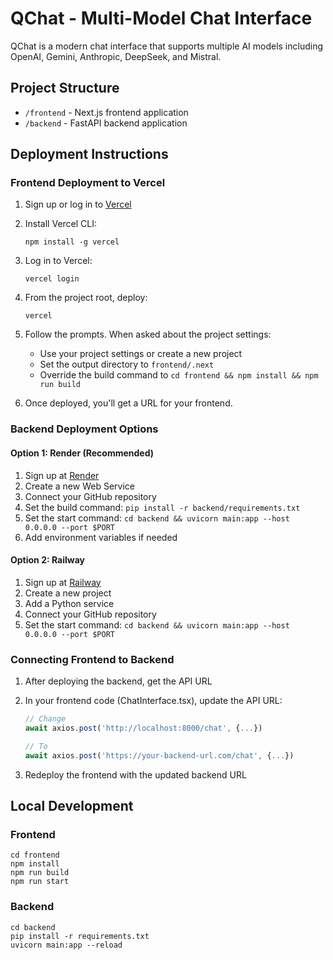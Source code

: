 # QChat - Multi-Model Chat Interface

QChat is a modern chat interface that supports multiple AI models including OpenAI, Gemini, Anthropic, DeepSeek, and Mistral.

## Project Structure

- `/frontend` - Next.js frontend application
- `/backend` - FastAPI backend application

## Deployment Instructions

### Frontend Deployment to Vercel

1. Sign up or log in to [Vercel](https://vercel.com/)

2. Install Vercel CLI:
   ```
   npm install -g vercel
   ```

3. Log in to Vercel:
   ```
   vercel login
   ```

4. From the project root, deploy:
   ```
   vercel
   ```
   
5. Follow the prompts. When asked about the project settings:
   - Use your project settings or create a new project
   - Set the output directory to `frontend/.next`
   - Override the build command to `cd frontend && npm install && npm run build`

6. Once deployed, you'll get a URL for your frontend.

### Backend Deployment Options

#### Option 1: Render (Recommended)

1. Sign up at [Render](https://render.com/)
2. Create a new Web Service
3. Connect your GitHub repository
4. Set the build command: `pip install -r backend/requirements.txt`
5. Set the start command: `cd backend && uvicorn main:app --host 0.0.0.0 --port $PORT`
6. Add environment variables if needed

#### Option 2: Railway

1. Sign up at [Railway](https://railway.app/)
2. Create a new project
3. Add a Python service
4. Connect your GitHub repository
5. Set the start command: `cd backend && uvicorn main:app --host 0.0.0.0 --port $PORT`

### Connecting Frontend to Backend

1. After deploying the backend, get the API URL
2. In your frontend code (ChatInterface.tsx), update the API URL:
   ```javascript
   // Change
   await axios.post('http://localhost:8000/chat', {...})
   
   // To
   await axios.post('https://your-backend-url.com/chat', {...})
   ```

3. Redeploy the frontend with the updated backend URL

## Local Development

### Frontend

```
cd frontend
npm install
npm run build
npm run start
```

### Backend

```
cd backend
pip install -r requirements.txt
uvicorn main:app --reload
``` 
